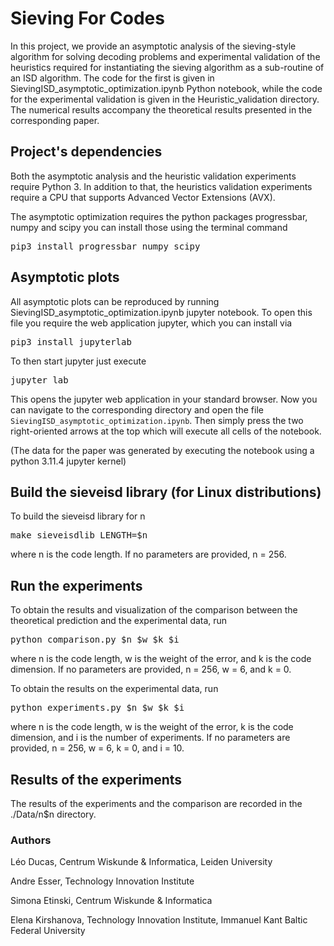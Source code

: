 # Sieving For Codes

In this project, we provide an asymptotic analysis of the sieving-style algorithm for solving decoding problems and experimental validation of the heuristics required for instantiating the sieving algorithm as a sub-routine of an ISD algorithm. The code for the first is given in  SievingISD_asymptotic_optimization.ipynb Python notebook, while the code for the experimental validation is given in the Heuristic_validation directory. The numerical results accompany the theoretical results presented in the corresponding paper.

## Project's dependencies

Both the asymptotic analysis and the heuristic validation experiments require Python 3. In addition to that, the heuristics validation experiments require a CPU that supports Advanced Vector Extensions (AVX).

The asymptotic optimization requires the python packages progressbar, numpy and scipy you can install those using the terminal command

<pre translate="no" dir="ltr" is-upgraded="">
pip3 install progressbar numpy scipy
</pre>

## Asymptotic plots

All asymptotic plots can be reproduced by running SievingISD_asymptotic_optimization.ipynb jupyter notebook. To open this
file you require the web application jupyter, which you can install via 

<pre translate="no" dir="ltr" is-upgraded="">
pip3 install jupyterlab
</pre>

To then start jupyter just execute

<pre translate="no" dir="ltr" is-upgraded="">
jupyter lab
</pre>

This opens the jupyter web application in your standard browser. Now you can navigate to the corresponding directory and 
open the file ```SievingISD_asymptotic_optimization.ipynb```. Then simply press the two right-oriented arrows at the top
which will execute all cells of the notebook. 

(The data for the paper was generated by executing the notebook using a python 3.11.4 jupyter kernel)


## Build the sieveisd library (for Linux distributions)

To build the sieveisd library for n
<pre translate="no" dir="ltr" is-upgraded="">make sieveisdlib LENGTH=$n
</pre>
where n is the code length. If no parameters are provided, n = 256.

## Run the experiments

To obtain the results and visualization of the comparison between the theoretical prediction and the experimental data, run
<pre translate="no" dir="ltr" is-upgraded="">
python comparison.py $n $w $k $i
</pre>
where n is the code length, w is the weight of the error, and k is the code dimension. If no parameters are provided, n = 256, w = 6, and k = 0.

To obtain the results on the experimental data, run
<pre translate="no" dir="ltr" is-upgraded="">
python experiments.py $n $w $k $i
</pre>
where n is the code length, w is the weight of the error, k is the code dimension, and i is the number of experiments. If no parameters are provided, n = 256, w = 6, k = 0, and i = 10.

## Results of the experiments

The results of the experiments and the comparison are recorded in the ./Data/n$n directory.

### Authors
Léo Ducas, Centrum Wiskunde & Informatica, Leiden University

Andre Esser, Technology Innovation Institute

Simona Etinski, Centrum Wiskunde & Informatica

Elena Kirshanova, Technology Innovation Institute, Immanuel Kant Baltic Federal University
